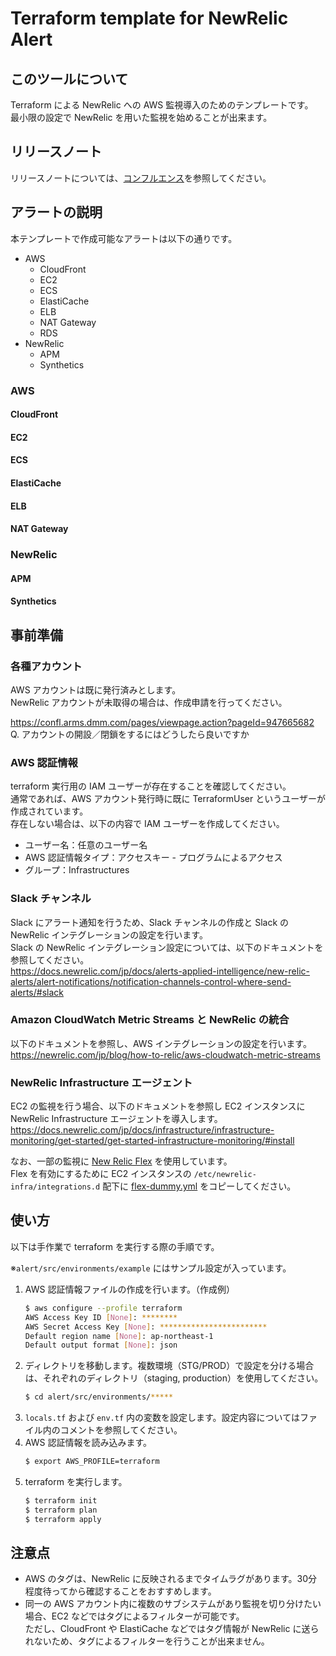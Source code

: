 # Terraform template for NewRelic Alert

## このツールについて

Terraform による NewRelic への AWS 監視導入のためのテンプレートです。  
最小限の設定で NewRelic を用いた監視を始めることが出来ます。

## リリースノート

リリースノートについては、[コンフルエンス](https://confl.arms.dmm.com/pages/viewpage.action?pageId=1090676546)を参照してください。

## アラートの説明

本テンプレートで作成可能なアラートは以下の通りです。

* AWS
  * CloudFront
  * EC2
  * ECS
  * ElastiCache
  * ELB
  * NAT Gateway
  * RDS
* NewRelic
  * APM
  * Synthetics

### AWS

#### CloudFront

#### EC2

#### ECS

#### ElastiCache

#### ELB

#### NAT Gateway

### NewRelic

#### APM

#### Synthetics

## 事前準備

### 各種アカウント

AWS アカウントは既に発行済みとします。  
NewRelic アカウントが未取得の場合は、作成申請を行ってください。  

https://confl.arms.dmm.com/pages/viewpage.action?pageId=947665682  
Q. アカウントの開設／閉鎖をするにはどうしたら良いですか

### AWS 認証情報

terraform 実行用の IAM ユーザーが存在することを確認してください。  
通常であれば、AWS アカウント発行時に既に TerraformUser というユーザーが作成されています。  
存在しない場合は、以下の内容で IAM ユーザーを作成してください。
* ユーザー名：任意のユーザー名
* AWS 認証情報タイプ：アクセスキー - プログラムによるアクセス
* グループ：Infrastructures

### Slack チャンネル

Slack にアラート通知を行うため、Slack チャンネルの作成と Slack の NewRelic インテグレーションの設定を行います。  
Slack の NewRelic インテグレーション設定については、以下のドキュメントを参照してください。  
https://docs.newrelic.com/jp/docs/alerts-applied-intelligence/new-relic-alerts/alert-notifications/notification-channels-control-where-send-alerts/#slack

### Amazon CloudWatch Metric Streams と NewRelic の統合

以下のドキュメントを参照し、AWS インテグレーションの設定を行います。  
https://newrelic.com/jp/blog/how-to-relic/aws-cloudwatch-metric-streams

### NewRelic Infrastructure エージェント

EC2 の監視を行う場合、以下のドキュメントを参照し EC2 インスタンスに NewRelic Infrastructure エージェントを導入します。  
https://docs.newrelic.com/jp/docs/infrastructure/infrastructure-monitoring/get-started/get-started-infrastructure-monitoring/#install

なお、一部の監視に [New Relic Flex](https://docs.newrelic.com/jp/docs/integrations/host-integrations/host-integrations-list/flex-integration-tool-build-your-own-integration/) を使用しています。  
Flex を有効にするために EC2 インスタンスの `/etc/newrelic-infra/integrations.d` 配下に [flex-dummy.yml](src/modules/ec2/flex-dummy.yml) をコピーしてください。

## 使い方

以下は手作業で terraform を実行する際の手順です。

※`alert/src/environments/example` にはサンプル設定が入っています。

1. AWS 認証情報ファイルの作成を行います。（作成例）
    ```bash
    $ aws configure --profile terraform
    AWS Access Key ID [None]: ********
    AWS Secret Access Key [None]: ************************
    Default region name [None]: ap-northeast-1
    Default output format [None]: json
    ```
2. ディレクトリを移動します。複数環境（STG/PROD）で設定を分ける場合は、それぞれのディレクトリ（staging, production）を使用してください。
    ```bash
    $ cd alert/src/environments/*****
    ```
3. `locals.tf` および `env.tf` 内の変数を設定します。設定内容についてはファイル内のコメントを参照してください。
4. AWS 認証情報を読み込みます。
    ```bash
    $ export AWS_PROFILE=terraform
    ```
5. terraform を実行します。
    ```bash
    $ terraform init
    $ terraform plan
    $ terraform apply
    ```

## 注意点

* AWS のタグは、NewRelic に反映されるまでタイムラグがあります。30分程度待ってから確認することをおすすめします。
* 同一の AWS アカウント内に複数のサブシステムがあり監視を切り分けたい場合、EC2 などではタグによるフィルターが可能です。  
  ただし、CloudFront や ElastiCache などではタグ情報が NewRelic に送られないため、タグによるフィルターを行うことが出来ません。

